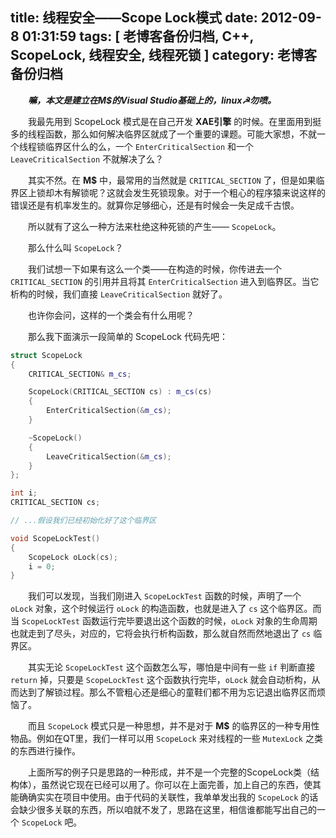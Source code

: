 title: 线程安全——Scope Lock模式
date: 2012-09-8 01:31:59
tags: [ 老博客备份归档, C++, ScopeLock, 线程安全, 线程死锁 ]
category: 老博客备份归档
---

　　***嘛，本文是建立在M$的Visual Studio基础上的，linux☭勿喷。***

　　我最先用到 ScopeLock 模式是在自己开发 **XAE引擎** 的时候。在里面用到挺多的线程函数，那么如何解决临界区就成了一个重要的课题。可能大家想，不就一个线程锁临界区什么的么，一个 `EnterCriticalSection` 和一个 `LeaveCriticalSection` 不就解决了么？

　　其实不然。在 **M$** 中，最常用的当然就是 `CRITICAL_SECTION` 了，但是如果临界区上锁却木有解锁呢？这就会发生死锁现象。对于一个粗心的程序猿来说这样的错误还是有机率发生的。就算你足够细心，还是有时候会一失足成千古恨。

　　所以就有了这么一种方法来杜绝这种死锁的产生—— `ScopeLock`。

　　那么什么叫 `ScopeLock`？

　　我们试想一下如果有这么一个类——在构造的时候，你传进去一个 `CRITICAL_SECTION` 的引用并且将其 `EnterCriticalSection` 进入到临界区。当它析构的时候，我们直接 `LeaveCriticalSection` 就好了。

　　也许你会问，这样的一个类会有什么用呢？

　　那么我下面演示一段简单的 ScopeLock 代码先吧：

```cpp
struct ScopeLock
{
    CRITICAL_SECTION& m_cs;

    ScopeLock(CRITICAL_SECTION cs) : m_cs(cs)
    {
        EnterCriticalSection(&m_cs);
    }

    ~ScopeLock()
    {
        LeaveCriticalSection(&m_cs);
    }
};

int i;
CRITICAL_SECTION cs;

// ...假设我们已经初始化好了这个临界区

void ScopeLockTest()
{
    ScopeLock oLock(cs);
    i = 0;
}
```

　　我们可以发现，当我们刚进入 `ScopeLockTest` 函数的时候，声明了一个 `oLock` 对象，这个时候运行 `oLock` 的构造函数，也就是进入了 `cs` 这个临界区。而当 `ScopeLockTest` 函数运行完毕要退出这个函数的时候，`oLock` 对象的生命周期也就走到了尽头，对应的，它将会执行析构函数，那么就自然而然地退出了 `cs` 临界区。

　　其实无论 `ScopeLockTest` 这个函数怎么写，哪怕是中间有一些 `if` 判断直接 `return` 掉，只要是 `ScopeLockTest` 这个函数执行完毕，`oLock` 就会自动析构，从而达到了解锁过程。那么不管粗心还是细心的童鞋们都不用为忘记退出临界区而烦恼了。

　　而且 `ScopeLock` 模式只是一种思想，并不是对于 **M$** 的临界区的一种专用性物品。例如在QT里，我们一样可以用 `ScopeLock` 来对线程的一些 `MutexLock` 之类的东西进行操作。

　　上面所写的例子只是思路的一种形成，并不是一个完整的ScopeLock类（结构体），虽然说它现在已经可以用了。你可以在上面完善，加上自己的东西，使其能确确实实在项目中使用。由于代码的关联性，我单单发出我的 `ScopeLock` 的话会缺少很多关联的东西，所以咱就不发了，思路在这里，相信谁都能写出自己的一个 `ScopeLock` 吧。